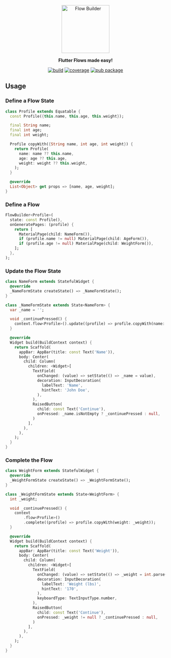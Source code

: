 <p align="center">
<img src="https://raw.githubusercontent.com/felangel/flow_builder/master/art/flow_builder_logo.png" height="150" alt="Flow Builder" />
</p>

<p align="center">
  <b>Flutter Flows made easy!</b>
</p>

<p align="center">
<a href="https://github.com/felangel/flow_builder/actions"><img src="https://github.com/felangel/flow_builder/workflows/build/badge.svg?branch=master" alt="build"></a>
<a href="https://github.com/felangel/flow_builder/actions"><img src="https://github.com/felangel/flow_builder/blob/master/coverage_badge.svg" alt="coverage"></a>
<a href="https://pub.dev/packages/flow_builder"><img src="https://img.shields.io/pub/v/flow_builder.svg" alt="pub package"></a>
</p>

## Usage

### Define a Flow State

```dart
class Profile extends Equatable {
  const Profile({this.name, this.age, this.weight});

  final String name;
  final int age;
  final int weight;

  Profile copyWith({String name, int age, int weight}) {
    return Profile(
      name: name ?? this.name,
      age: age ?? this.age,
      weight: weight ?? this.weight,
    );
  }

  @override
  List<Object> get props => [name, age, weight];
}
```

### Define a Flow

```dart
FlowBuilder<Profile>(
  state: const Profile(),
  onGeneratePages: (profile) {
    return [
      MaterialPage(child: NameForm()),
      if (profile.name != null) MaterialPage(child: AgeForm()),
      if (profile.age != null) MaterialPage(child: WeightForm()),
    ];
  },
);
```

### Update the Flow State

```dart
class NameForm extends StatefulWidget {
  @override
  _NameFormState createState() => _NameFormState();
}

class _NameFormState extends State<NameForm> {
  var _name = '';

  void _continuePressed() {
    context.flow<Profile>().update((profile) => profile.copyWith(name: _name));
  }

  @override
  Widget build(BuildContext context) {
    return Scaffold(
      appBar: AppBar(title: const Text('Name')),
      body: Center(
        child: Column(
          children: <Widget>[
            TextField(
              onChanged: (value) => setState(() => _name = value),
              decoration: InputDecoration(
                labelText: 'Name',
                hintText: 'John Doe',
              ),
            ),
            RaisedButton(
              child: const Text('Continue'),
              onPressed: _name.isNotEmpty ? _continuePressed : null,
            )
          ],
        ),
      ),
    );
  }
}
```

### Complete the Flow

```dart
class WeightForm extends StatefulWidget {
  @override
  _WeightFormState createState() => _WeightFormState();
}

class _WeightFormState extends State<WeightForm> {
  int _weight;

  void _continuePressed() {
    context
        .flow<Profile>()
        .complete((profile) => profile.copyWith(weight: _weight));
  }

  @override
  Widget build(BuildContext context) {
    return Scaffold(
      appBar: AppBar(title: const Text('Weight')),
      body: Center(
        child: Column(
          children: <Widget>[
            TextField(
              onChanged: (value) => setState(() => _weight = int.parse(value)),
              decoration: InputDecoration(
                labelText: 'Weight (lbs)',
                hintText: '170',
              ),
              keyboardType: TextInputType.number,
            ),
            RaisedButton(
              child: const Text('Continue'),
              onPressed: _weight != null ? _continuePressed : null,
            )
          ],
        ),
      ),
    );
  }
}
```
